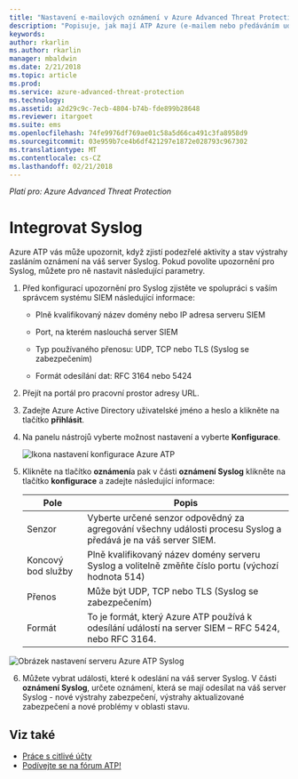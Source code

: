 ```yaml
---
title: "Nastavení e-mailových oznámení v Azure Advanced Threat Protection | Microsoft Docs"
description: "Popisuje, jak mají ATP Azure (e-mailem nebo předáváním událostí Azure ATP) vám to oznámí při zjištění podezřelých aktivit"
keywords: 
author: rkarlin
ms.author: rkarlin
manager: mbaldwin
ms.date: 2/21/2018
ms.topic: article
ms.prod: 
ms.service: azure-advanced-threat-protection
ms.technology: 
ms.assetid: a2d29c9c-7ecb-4804-b74b-fde899b28648
ms.reviewer: itargoet
ms.suite: ems
ms.openlocfilehash: 74fe9976df769ae01c58a5d66ca491c3fa8958d9
ms.sourcegitcommit: 03e959b7ce4b6df421297e1872e028793c967302
ms.translationtype: MT
ms.contentlocale: cs-CZ
ms.lasthandoff: 02/21/2018
---
```

*Platí pro: Azure Advanced Threat Protection*



# <a name="integrate-with-syslog"></a>Integrovat Syslog

Azure ATP vás může upozornit, když zjistí podezřelé aktivity a stav výstrahy zasláním oznámení na váš server Syslog. Pokud povolíte upozornění pro Syslog, můžete pro ně nastavit následující parametry.

1.  Před konfigurací upozornění pro Syslog zjistěte ve spolupráci s vaším správcem systému SIEM následující informace:

    -   Plně kvalifikovaný název domény nebo IP adresa serveru SIEM

    -   Port, na kterém naslouchá server SIEM

    -   Typ používaného přenosu: UDP, TCP nebo TLS (Syslog se zabezpečením)

    -   Formát odesílání dat: RFC 3164 nebo 5424

2.  Přejít na portál pro pracovní prostor adresy URL.

3.  Zadejte Azure Active Directory uživatelské jméno a heslo a klikněte na tlačítko **přihlásit**.

4.  Na panelu nástrojů vyberte možnost nastavení a vyberte **Konfigurace**.

    ![Ikona nastavení konfigurace Azure ATP](media/ATP-config-menu.png)

5.  Klikněte na tlačítko **oznámení**a pak v části **oznámení Syslog** klikněte na tlačítko **konfigurace** a zadejte následující informace:

    |Pole|Popis|
    |---------|---------------|
    |Senzor|Vyberte určené senzor odpovědný za agregování všechny události procesu Syslog a předává je na váš server SIEM.|
    |Koncový bod služby|Plně kvalifikovaný název domény serveru Syslog a volitelně změňte číslo portu (výchozí hodnota 514)|
    |Přenos|Může být UDP, TCP nebo TLS (Syslog se zabezpečením)|
    |Formát|To je formát, který Azure ATP používá k odesílání událostí na server SIEM – RFC 5424, nebo RFC 3164.|

 ![Obrázek nastavení serveru Azure ATP Syslog](media/atp-syslog.png)

6. Můžete vybrat události, které k odeslání na váš server Syslog. V části **oznámení Syslog**, určete oznámení, která se mají odesílat na váš server Syslog - nové výstrahy zabezpečení, výstrahy aktualizované zabezpečení a nové problémy v oblasti stavu.


## <a name="see-also"></a>Viz také

- [Práce s citlivé účty](sensitive-accounts.md)
- [Podívejte se na fórum ATP!](https://aka.ms/azureatpcommunity)